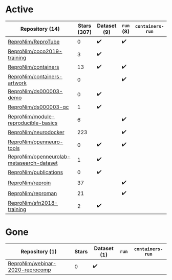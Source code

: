 # Active
| Repository (14) | Stars (307) | Dataset (9) | `run` (8) | `containers-run` |
| --- | --- | --- | --- | --- |
| [ReproNim/ReproTube](https://github.com/ReproNim/ReproTube) | 0 | :heavy_check_mark: | :heavy_check_mark: |  |
| [ReproNim/coco2019-training](https://github.com/ReproNim/coco2019-training) | 3 | :heavy_check_mark: |  |  |
| [ReproNim/containers](https://github.com/ReproNim/containers) | 13 | :heavy_check_mark: | :heavy_check_mark: |  |
| [ReproNim/containers-artwork](https://github.com/ReproNim/containers-artwork) | 0 |  | :heavy_check_mark: |  |
| [ReproNim/ds000003-demo](https://github.com/ReproNim/ds000003-demo) | 0 | :heavy_check_mark: |  |  |
| [ReproNim/ds000003-qc](https://github.com/ReproNim/ds000003-qc) | 1 | :heavy_check_mark: |  |  |
| [ReproNim/module-reproducible-basics](https://github.com/ReproNim/module-reproducible-basics) | 6 |  | :heavy_check_mark: |  |
| [ReproNim/neurodocker](https://github.com/ReproNim/neurodocker) | 223 |  | :heavy_check_mark: |  |
| [ReproNim/openneuro-tools](https://github.com/ReproNim/openneuro-tools) | 0 | :heavy_check_mark: | :heavy_check_mark: |  |
| [ReproNim/openneurolab-metasearch-dataset](https://github.com/ReproNim/openneurolab-metasearch-dataset) | 1 | :heavy_check_mark: |  |  |
| [ReproNim/publications](https://github.com/ReproNim/publications) | 0 | :heavy_check_mark: |  |  |
| [ReproNim/reproin](https://github.com/ReproNim/reproin) | 37 |  | :heavy_check_mark: |  |
| [ReproNim/reproman](https://github.com/ReproNim/reproman) | 21 |  | :heavy_check_mark: |  |
| [ReproNim/sfn2018-training](https://github.com/ReproNim/sfn2018-training) | 2 | :heavy_check_mark: |  |  |

# Gone
| Repository (1) | Stars | Dataset (1) | `run` | `containers-run` |
| --- | --- | --- | --- | --- |
| [ReproNim/webinar-2020-reprocomp](https://github.com/ReproNim/webinar-2020-reprocomp) | 0 | :heavy_check_mark: |  |  |

